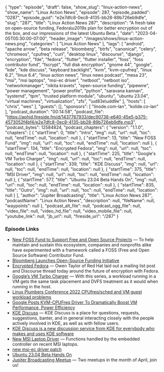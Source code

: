 {
  "type": "episode",
  "draft": false,
  "show_slug": "linux-action-news",
  "show_name": "Linux Action News",
  "episode": 287,
  "episode_padded": "0287",
  "episode_guid": "e2e7dfc8-0ec8-4135-bb28-89b726eb9dfe",
  "slug": "287",
  "title": "Linux Action News 287",
  "description": "A fresh take on open-source funding, Fedora\u2019s plan for better encryption out of the box, and our impressions of the latest Ubuntu Beta.",
  "date": "2023-04-05T05:30:00-07:00",
  "header_image": "/images/shows/linux-action-news.png",
  "categories": [
    "Linux Action News"
  ],
  "tags": [
    "android",
    "apache arrow",
    "beta release",
    "bloomberg",
    "btrfs",
    "canonical",
    "celery",
    "chromeos",
    "cpufreq",
    "curl",
    "desktop linux",
    "discourse",
    "django",
    "encryption",
    "fde",
    "fedora",
    "flutter",
    "flutter installer",
    "foss",
    "foss contributor fund",
    "fscrypt",
    "full disk encryption",
    "gnome 44",
    "google",
    "kde",
    "kde discuss",
    "keyboard backlight",
    "kvm",
    "kvm-cpufreq",
    "linux 6.2",
    "linux 6.4",
    "linux action news",
    "linux news podcast",
    "mesa 23",
    "msi",
    "msi laptops",
    "msi-ec driver",
    "netboot",
    "netboot iso",
    "networkmanager",
    "nikita kravets",
    "open-source funding",
    "pipewire",
    "power management",
    "power profile",
    "python",
    "saravana kannan",
    "systemd",
    "tpm",
    "trusted platform module",
    "ubuntu",
    "ubuntu 23.04",
    "virtual machines",
    "virtualization",
    "zfs",
    "\ud83e\udd9e"
  ],
  "hosts": [
    "chris",
    "wes"
  ],
  "guests": [],
  "sponsors": [
    "linode.com-lan",
    "kolide.co-lan"
  ],
  "podcast_duration": "00:14:58",
  "podcast_file": "https://aphid.fireside.fm/d/1437767933/dec90738-e640-45e5-b375-4573052f4bf4/e2e7dfc8-0ec8-4135-bb28-89b726eb9dfe.mp3",
  "podcast_bytes": 12584824,
  "podcast_chapters": {
    "version": "1.1.0",
    "chapters": [
      {
        "startTime": 0,
        "title": "Intro",
        "img": null,
        "url": null,
        "toc": null,
        "endTime": null,
        "location": null
      },
      {
        "startTime": 13,
        "title": "New FOSS Fund",
        "img": null,
        "url": null,
        "toc": null,
        "endTime": null,
        "location": null
      },
      {
        "startTime": 134,
        "title": "Encrypted Fedora",
        "img": null,
        "url": null,
        "toc": null,
        "endTime": null,
        "location": null
      },
      {
        "startTime": 225,
        "title": "Google's VM Turbo Charger",
        "img": null,
        "url": null,
        "toc": null,
        "endTime": null,
        "location": null
      },
      {
        "startTime": 339,
        "title": "KDE Discuss",
        "img": null,
        "url": null,
        "toc": null,
        "endTime": null,
        "location": null
      },
      {
        "startTime": 375,
        "title": "MSI Driver",
        "img": null,
        "url": null,
        "toc": null,
        "endTime": null,
        "location": null
      },
      {
        "startTime": 577,
        "title": "Ubuntu 23.04 Beta Hands On",
        "img": null,
        "url": null,
        "toc": null,
        "endTime": null,
        "location": null
      },
      {
        "startTime": 835,
        "title": "Outro",
        "img": null,
        "url": null,
        "toc": null,
        "endTime": null,
        "location": null
      }
    ],
    "author": "Jupiter Broadcasting",
    "title": "Linux Action News 287",
    "podcastName": "Linux Action News",
    "description": null,
    "fileName": null,
    "waypoints": null
  },
  "podcast_alt_file": null,
  "podcast_ogg_file": null,
  "video_file": null,
  "video_hd_file": null,
  "video_mobile_file": null,
  "youtube_link": null,
  "jb_url": null,
  "fireside_url": "/287"
}


### Episode Links

  * [New FOSS Fund to Support Free and Open Source Projects](https://www.bloomberg.com/company/stories/bloomberg-ospo-launches-foss-contributor-fund/ "New FOSS Fund to Support Free and Open Source Projects") — To help maintain and sustain this ecosystem, companies and nonprofits alike have experimented with a framework called a FOSS (Free and Open Source Software) Contributor Fund.
  * [Bloomberg Launches Open-Source Funding Initiative](https://www.phoronix.com/news/Bloomberg-FOSS-Fund "Bloomberg Launches Open-Source Funding Initiative")
  * [Encrypted Fedora](https://www.phoronix.com/news/Fedora-WS-Encryption-Plans-2023 "Encrypted Fedora") — Owen Taylor of Red Hat laid out a mailing list post and Discourse thread today around the future of encryption with Fedora. 
  * [Google’s VM Turbo Charger](https://lore.kernel.org/lkml/20230330224348.1006691-1-davidai@google.com/ "Google’s VM Turbo Charger") — With this series, a workload running in a VM gets the same task placement and DVFS treatment as it would when running in the host. 
  * [Linux Plumbers Conference 2022 CPUfreq/sched and VM guest workload problems](https://lpc.events/event/16/contributions/1195/ "Linux Plumbers Conference 2022 CPUfreq/sched and VM guest workload problems")
  * [Google Posts KVM-CPUFreq Driver To Dramatically Boost VM Performance, Power Efficiency](https://www.phoronix.com/news/KVM-CPUFreq-RFC-Patches "Google Posts KVM-CPUFreq Driver To Dramatically Boost VM Performance, Power Efficiency")
  * [KDE Discuss](https://discuss.kde.org/ "KDE Discuss") — KDE Discuss is a place for questions, requests, suggestions, banter, and in general interacting closely with the people actively involved in KDE, as well as with fellow users.
  * [KDE Discuss is a new discussion service from KDE for everybody who makes and uses KDE software](https://www.reddit.com/r/kde/comments/12bdl16/kde_discuss_is_a_new_discussion_service_from_kde/ "KDE Discuss is a new discussion service from KDE for everybody who makes and uses KDE software")
  * [New MSI Laptop Driver](https://www.phoronix.com/news/Linux-6.4-MSI-EC-Driver "New MSI Laptop Driver") — Functions handled by the embedded controller on recent MSI laptops. 
  * [new msi-ec driver patch](https://git.kernel.org/pub/scm/linux/kernel/git/pdx86/platform-drivers-x86.git/commit/?h=for-next&id=392cacf2aa10de005e58b68a58012c0c81a100c0 "new msi-ec driver patch")
  * [Ubuntu 23.04 Beta Hands On](https://9to5linux.com/ubuntu-23-04-beta-released-with-gnome-44-linux-kernel-6-2-and-new-installer "Ubuntu 23.04 Beta Hands On")
  * [Jupiter Broadcasting Meetup](http://meetup.com/jupiterbroadcasting "Jupiter Broadcasting Meetup") — Two meetups in the month of April, join us!


